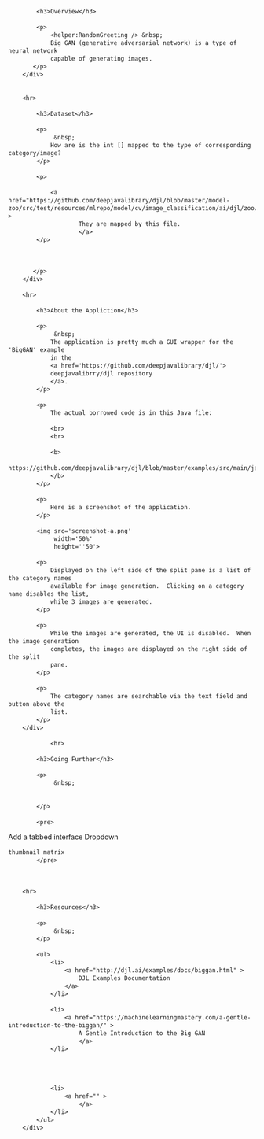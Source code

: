 
            <h3>Overview</h3>
            
            <p>		
                <helper:RandomGreeting /> &nbsp;
                Big GAN (generative adversarial network) is a type of  neural network
                capable of generating images.
           </p>
        </div>
        

        <hr>

            <h3>Dataset</h3>
            
            <p>		
                 &nbsp;
                How are is the int [] mapped to the type of corresponding category/image?
            </p>
            
            <p>
                
                <a href="https://github.com/deepjavalibrary/djl/blob/master/model-zoo/src/test/resources/mlrepo/model/cv/image_classification/ai/djl/zoo/synset_imagenet.txt" >
                        They are mapped by this file.
                        </a>
            </p>



           </p>
        </div>
        
        <hr>

            <h3>About the Appliction</h3>
            
            <p>		
                 &nbsp;
                The application is pretty much a GUI wrapper for the 'BigGAN' example 
                in the 
                <a href='https://github.com/deepjavalibrary/djl/'>
                deepjavalibrry/djl repository
                </a>.
            </p>
            
            <p>
                The actual borrowed code is in this Java file:
                
                <br>
                <br>
                
                <b>
                    https://github.com/deepjavalibrary/djl/blob/master/examples/src/main/java/ai/djl/examples/inference/BigGAN.java
                </b>
            </p>

            <p>
                Here is a screenshot of the application.
            </p>
            
            <img src='screenshot-a.png'
                 width='50%'
                 height=''50'>
            
            <p>
                Displayed on the left side of the split pane is a list of the category names
                available for image generation.  Clicking on a category name disables the list,
                while 3 images are generated.
            </p>
            
            <p>
                While the images are generated, the UI is disabled.  When the image generation 
                completes, the images are displayed on the right side of the split
                pane.
            </p>
            
            <p>
                The category names are searchable via the text field and button above the 
                list.
            </p>
        </div>
        
                <hr>

            <h3>Going Further</h3>
            
            <p>		
                 &nbsp;
                
                 
            </p>
            
            <pre>
Add a tabbed interface
    Dropdown
    
    thumbnail matrix             
            </pre>



        <hr>   
        
            <h3>Resources</h3>
            
            <p>		
                 &nbsp;
            </p>
            
            <ul>
                <li>
                    <a href="http://djl.ai/examples/docs/biggan.html" >
                        DJL Examples Documentation
                    </a>
                </li>
                
                <li>
                    <a href="https://machinelearningmastery.com/a-gentle-introduction-to-the-biggan/" >
                        A Gentle Introduction to the Big GAN
                        </a>
                </li>


                
                                
                <li>
                    <a href="" >
                        </a>
                </li>
            </ul>
        </div>
